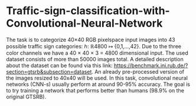 # Traffic-sign-classification-with-Convolutional-Neural-Network

The task is to categorize  40×40  RGB pixelspace input images into 43 possible traffic sign categories: ℎ: ℝ4800 ↦ {0,1,…,42}. Due to the three color channels we have a 40 × 40 × 3 = 4800 dimensional input.
The used dataset consists of more than 50000 images total. A detailed description about the dataset can be found via this link: https://benchmark.ini.rub.de/?section=gtsrb&subsection=dataset. An already pre-processed version of the images resized to 40x40 will be used.
In this task, convolutional neural networks (CNN-s) usually perform at around 90-95% accuracy. The goal is to try training a network that performs better than humans (98.9% on the original GTSRB).
